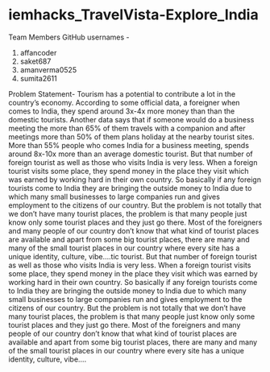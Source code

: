 # iemhacks_TravelVista-Explore_India

Team Members GitHub usernames -
1. affancoder 
2. saket687
3. amanverma0525
4. sumita2611

Problem Statement- 
Tourism has a potential to contribute a lot in the country’s economy. According to some official data, a foreigner when comes to India, they spend around 3x-4x more money than than the domestic tourists. Another data says that if someone would do a business meeting the more than 65% of them travels with a companion and after meetings more than 50% of them plans holiday at the nearby tourist sites. More than 55% people who comes India for a business meeting, spends around 8x-10x more than an average domestic tourist. But that number of foreign tourist as well as those who visits India is very less. When a foreign tourist visits some place, they spend money in the place they visit which was earned by working hard in their own country. So basically if any foreign tourists come to India they are bringing the outside money to India due to which many small businesses to large companies run and gives employment to the citizens of our country. But the problem is not totally that we don’t have many tourist places, the problem is that many people just know only some tourist places and they just go there. Most of the foreigners and many people of our country don’t know that what kind of tourist places are available and apart from some big tourist places, there are many and many of the small tourist places in our country where every site has a unique identity, culture, vibe….tic tourist. But that number of foreign tourist as well as those who visits India is very less. When a foreign tourist visits some place, they spend money in the place they visit which was earned by working hard in their own country. So basically if any foreign tourists come to India they are bringing the outside money to India due to which many small businesses to large companies run and gives employment to the citizens of our country. But the problem is not totally that we don’t have many tourist places, the problem is that many people just know only some tourist places and they just go there. Most of the foreigners and many people of our country don’t know that what kind of tourist places are available and apart from some big tourist places, there are many and many of the small tourist places in our country where every site has a unique identity, culture, vibe….
